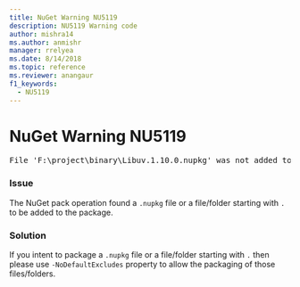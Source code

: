 ```yaml
---
title: NuGet Warning NU5119
description: NU5119 Warning code
author: mishra14
ms.author: anmishr
manager: rrelyea
ms.date: 8/14/2018
ms.topic: reference
ms.reviewer: anangaur
f1_keywords:
  - NU5119
---
```


# NuGet Warning NU5119
<pre>File 'F:\project\binary\Libuv.1.10.0.nupkg' was not added to the package. Files and folders starting with '.' or ending with '.nupkg' are excluded by default. To include this file, use -NoDefaultExcludes from the commandline</pre>

### Issue

The NuGet pack operation found a `.nupkg` file or a file/folder starting with `.` to be added to the package.


### Solution

If you intent to package a `.nupkg` file or a file/folder starting with `.` then please use `-NoDefaultExcludes` property to allow the packaging of those files/folders.

